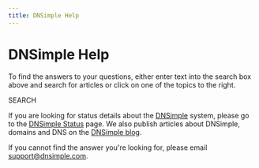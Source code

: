 ```yaml
---
title: DNSimple Help
---
```


# DNSimple Help

To find the answers to your questions, either enter text into the search box above and search for articles or click on one of the topics to the right.

SEARCH

If you are looking for status details about the [DNSimple](https://dnsimple.com/) system, please go to the [DNSimple Status](http://dnsimplestatus.com/) page. We also publish articles about DNSimple, domains and DNS on the [DNSimple blog](http://blog.dnsimple.com/).

If you cannot find the answer you're looking for, please email support@dnsimple.com.
